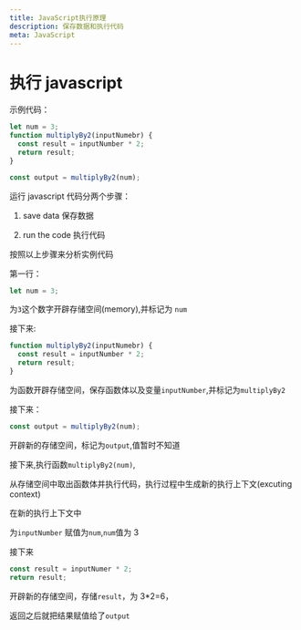```yaml
---
title: JavaScript执行原理
description: 保存数据和执行代码
meta: JavaScript
---
```


# 执行 javascript

示例代码：

```js
let num = 3;
function multiplyBy2(inputNumebr) {
  const result = inputNumber * 2;
  return result;
}

const output = multiplyBy2(num);
```

运行 javascript 代码分两个步骤：

1. save data 保存数据

2. run the code 执行代码

按照以上步骤来分析实例代码

第一行：

```js
let num = 3;
```

为`3`这个数字开辟存储空间(memory),并标记为 `num`

接下来:

```js
function multiplyBy2(inputNumebr) {
  const result = inputNumber * 2;
  return result;
}
```

为函数开辟存储空间，保存函数体以及变量`inputNumber`,并标记为`multiplyBy2`

接下来：

```js
const output = multiplyBy2(num);
```

开辟新的存储空间，标记为`output`,值暂时不知道

接下来,执行函数`multiplyBy2(num)`,

从存储空间中取出函数体并执行代码，执行过程中生成新的执行上下文(excuting context)

在新的执行上下文中

为`inputNumber` 赋值为`num`,`num`值为 3

接下来

```js
const result = inputNumer * 2;
return result;
```

开辟新的存储空间，存储`result`，为 3\*2=6，

返回之后就把结果赋值给了`output`
